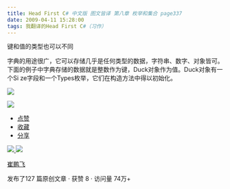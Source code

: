 ```yaml
---
title: Head First C# 中文版 图文皆译 第八章 枚举和集合 page337
date: 2009-04-11 15:28:00
tags: 我翻译的Head First C#（习作）
---
```

键和值的类型也可以不同

  

字典的用途很广，它可以存储几乎是任何类型的数据，字符串、数字、对象皆可。下面的例子中字典存储的数据就是整数作为键，Duck对象作为值。Duck对象有一个Si
ze字段和一个Types枚举，它们在构造方法中得以初始化。

  

![](https://p-blog.csdn.net/images/p_blog_csdn_net/cuipengfei1/EntryImages/20090411/2009-04-11_15-10-36.jpg)

![](https://p-blog.csdn.net/images/p_blog_csdn_net/cuipengfei1/EntryImages/20090411/2009-04-11_15-22-58.jpg)

  * [ 点赞  ](javascript:;)
  * [ 收藏  ](javascript:;)
  * [ 分享 ](javascript:;)

[ ![](https://profile.csdnimg.cn/5/2/5/3_cuipengfei1)
![](https://g.csdnimg.cn/static/user-reg-year/1x/11.png)
](https://blog.csdn.net/cuipengfei1)

[ 崔鹏飞 ](https://blog.csdn.net/cuipengfei1)

发布了127 篇原创文章  ·  获赞 8  ·  访问量 74万+

